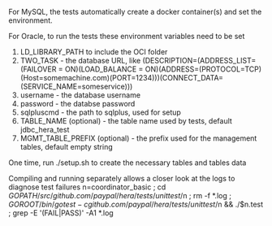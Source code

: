 For MySQL, the tests automatically create a docker container(s) and set the environment.

For Oracle, to run the tests these environment variables need to be set
1. LD_LIBRARY_PATH to include the OCI folder
2. TWO_TASK - the database URL, like (DESCRIPTION=(ADDRESS_LIST=(FAILOVER = ON)(LOAD_BALANCE = ON)(ADDRESS=(PROTOCOL=TCP)(Host=somemachine.com)(PORT=1234)))(CONNECT_DATA=(SERVICE_NAME=someservice)))
4. username - the database username
5. password - the databse password
6. sqlpluscmd - the path to sqlplus, used for setup
7. TABLE_NAME (optional) - the table name used by tests, default jdbc_hera_test
8. MGMT_TABLE_PREFIX (optional) - the prefix used for the management tables, default empty string

One time, run ./setup.sh to create the necessary tables and tables data

Compiling and running separately allows a closer look at the logs to diagnose test failures
n=coordinator_basic ; cd $GOPATH/src/github.com/paypal/hera/tests/unittest/$n ; rm -f *.log ; $GOROOT/bin/go test -c github.com/paypal/hera/tests/unittest/$n && ./$n.test ; grep -E '(FAIL|PASS)' -A1 *.log
